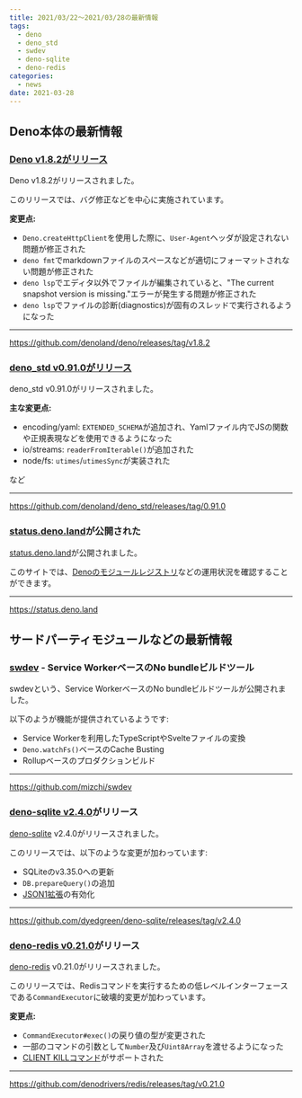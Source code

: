 ```yaml
---
title: 2021/03/22〜2021/03/28の最新情報
tags:
  - deno
  - deno_std
  - swdev
  - deno-sqlite
  - deno-redis
categories:
  - news
date: 2021-03-28
---
```


## Deno本体の最新情報

### [Deno v1.8.2がリリース](https://github.com/denoland/deno/releases/tag/v1.8.2)

Deno v1.8.2がリリースされました。

このリリースでは、バグ修正などを中心に実施されています。

**変更点:**

- `Deno.createHttpClient`を使用した際に、`User-Agent`ヘッダが設定されない問題が修正された
- `deno fmt`でmarkdownファイルのスペースなどが適切にフォーマットされない問題が修正された
- `deno lsp`でエディタ以外でファイルが編集されていると、"The current snapshot version is
  missing."エラーが発生する問題が修正された
- `deno lsp`でファイルの診断(diagnostics)が固有のスレッドで実行されるようになった

---

https://github.com/denoland/deno/releases/tag/v1.8.2

### [deno_std v0.91.0がリリース](https://github.com/denoland/deno_std/releases/tag/0.91.0)

deno_std v0.91.0がリリースされました。

**主な変更点:**

- encoding/yaml: `EXTENDED_SCHEMA`が追加され、Yamlファイル内でJSの関数や正規表現などを使用できるようになった
- io/streams: `readerFromIterable()`が追加された
- node/fs: `utimes`/`utimesSync`が実装された

など

---

https://github.com/denoland/deno_std/releases/tag/0.91.0

### [status.deno.land](https://status.deno.land)が公開された

[status.deno.land](https://status.deno.land)が公開されました。

このサイトでは、[Denoのモジュールレジストリ](https://deno.land/x)などの運用状況を確認することができます。

---

https://status.deno.land

## サードパーティモジュールなどの最新情報

### [swdev](https://github.com/mizchi/swdev) - Service WorkerベースのNo bundleビルドツール

swdevという、Service WorkerベースのNo bundleビルドツールが公開されました。

以下のようが機能が提供されているようです:

- Service Workerを利用したTypeScriptやSvelteファイルの変換
- `Deno.watchFs()`ベースのCache Busting
- Rollupベースのプロダクションビルド

---

https://github.com/mizchi/swdev

### [deno-sqlite v2.4.0](https://github.com/dyedgreen/deno-sqlite/releases/tag/v2.4.0)がリリース

[deno-sqlite](https://github.com/dyedgreen/deno-sqlite) v2.4.0がリリースされました。

このリリースでは、以下のような変更が加わっています:

- SQLiteのv3.35.0への更新
- `DB.prepareQuery()`の追加
- [JSON1拡張](https://www.sqlite.org/json1.html)の有効化

---

https://github.com/dyedgreen/deno-sqlite/releases/tag/v2.4.0

### [deno-redis v0.21.0](https://github.com/denodrivers/redis/releases/tag/v0.21.0)がリリース

[deno-redis](https://github.com/denodrivers/redis) v0.21.0がリリースされました。

このリリースでは、Redisコマンドを実行するための低レベルインターフェースである`CommandExecutor`に破壊的変更が加わっています。

**変更点:**

- `CommandExecutor#exec()`の戻り値の型が変更された
- 一部のコマンドの引数として`Number`及び`Uint8Array`を渡せるようになった
- [CLIENT KILLコマンド](https://redis.io/commands/client-kill)がサポートされた

---

https://github.com/denodrivers/redis/releases/tag/v0.21.0
